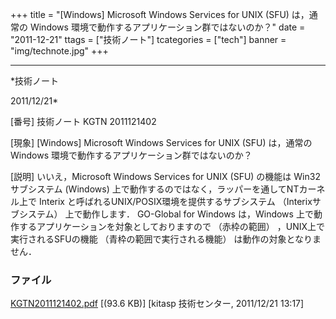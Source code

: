 ﻿+++
title = "[Windows] Microsoft Windows Services for UNIX (SFU) は，通常の Windows 環境で動作するアプリケーション群ではないのか？"
date = "2011-12-21"
ttags = ["技術ノート"]
tcategories = ["tech"]
banner = "img/technote.jpg"
+++

-----------------------------------------------------------------------------------------------------------------------------

*技術ノート

2011/12/21*


[番号]
技術ノート KGTN 2011121402

[現象]
[Windows] Microsoft Windows Services for UNIX (SFU) は，通常の Windows
環境で動作するアプリケーション群ではないのか？

[説明]
いいえ，Microsoft Windows Services for UNIX (SFU) の機能は Win32
サブシステム (Windows)
上で動作するのではなく，ラッパーを通してNTカーネル上で Interix
と呼ばれるUNIX/POSIX環境を提供するサブシステム （Interixサブシステム）
上で動作します． GO-Global for Windows は，Windows
上で動作するアプリケーションを対象としておりますので （赤枠の範囲）
，UNIX上で実行されるSFUの機能 （青枠の範囲で実行される機能）
は動作の対象となりません．


### ファイル

 
 


[KGTN2011121402.pdf](http://techreport.kitasp.net/attachments/download/750/KGTN2011121402.pdf)
 [(93.6 KB)] [kitasp 技術センター, 2011/12/21
13:17]


 


 


